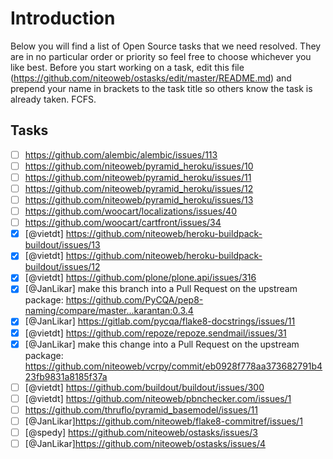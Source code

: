 Introduction
============
Below you will find a list of Open Source tasks that we need resolved. They are in no particular order or priority so feel free to choose whichever you like best. Before you start working on a task, edit this file (https://github.com/niteoweb/ostasks/edit/master/README.md) and prepend your name in brackets to the task title so others know the task is already taken. FCFS.

Tasks
-----

* [ ] https://github.com/alembic/alembic/issues/113
* [ ] https://github.com/niteoweb/pyramid_heroku/issues/10
* [ ] https://github.com/niteoweb/pyramid_heroku/issues/11
* [ ] https://github.com/niteoweb/pyramid_heroku/issues/12
* [ ] https://github.com/niteoweb/pyramid_heroku/issues/13
* [ ] https://github.com/woocart/localizations/issues/40
* [ ] https://github.com/woocart/cartfront/issues/34
* [x] [@vietdt] https://github.com/niteoweb/heroku-buildpack-buildout/issues/13
* [x] [@vietdt] https://github.com/niteoweb/heroku-buildpack-buildout/issues/12
* [x] [@vietdt] https://github.com/plone/plone.api/issues/316
* [x] [@JanLikar] make this branch into a Pull Request on the upstream package: https://github.com/PyCQA/pep8-naming/compare/master...karantan:0.3.4
* [x] [@JanLikar] https://gitlab.com/pycqa/flake8-docstrings/issues/11
* [x] [@vietdt] https://github.com/repoze/repoze.sendmail/issues/31
* [x] [@JanLikar] make this change into a Pull Request on the upstream package: https://github.com/niteoweb/vcrpy/commit/eb0928f778aa373682791b423fb9831a8185f37a
* [ ] [@vietdt] https://github.com/buildout/buildout/issues/300
* [ ] [@vietdt] https://github.com/niteoweb/pbnchecker.com/issues/1
* [ ]  https://github.com/thruflo/pyramid_basemodel/issues/11
* [ ] [@JanLikar]https://github.com/niteoweb/flake8-commitref/issues/1
* [ ] [@spedy] https://github.com/niteoweb/ostasks/issues/3
* [ ] [@JanLikar]https://github.com/niteoweb/ostasks/issues/4

